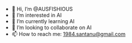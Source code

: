 - 👋 Hi, I’m @AUSFISHIOUS
- 👀 I’m interested in AI
- 🌱 I’m currently learning AI
- 💞️ I’m looking to collaborate on AI
- 📫 How to reach me: 1984.santanu@gmail.com

<!---
AUSFISHIOUS/AUSFISHIOUS is a ✨ special ✨ repository because its `README.md` (this file) appears on your GitHub profile.
You can click the Preview link to take a look at your changes.
--->
